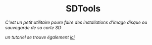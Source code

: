 <h1 style="text-align:center";>SDTools</h1>

_C'est un petit utilitaire poure faire des installations d'image disque ou sauvegarde de sa carte SD_

_un tutoriel se trouve également [ ici ](https://nasfamilyone.synology.me/tuto&co/tutoriels/tutoSD/)_

